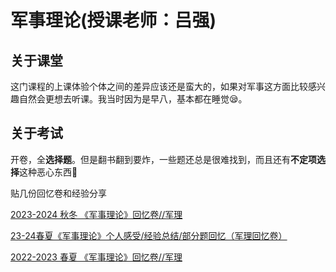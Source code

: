 # 军事理论(授课老师：吕强)

## 关于课堂

这门课程的上课体验个体之间的差异应该还是蛮大的，如果对军事这方面比较感兴趣自然会更想去听课。我当时因为是早八，基本都在睡觉😪。

## 关于考试

开卷，全**选择题**。但是翻书翻到要炸，一些题还总是很难找到，而且还有**不定项选择**这种恶心东西🤮

贴几份回忆卷和经验分享

[2023-2024 秋冬 《军事理论》回忆卷//军理](https://www.cc98.org/topic/5803648)

[23-24春夏《军事理论》个人感受/经验总结/部分题回忆（军理回忆卷）](https://www.cc98.org/topic/5922335)

[2022-2023 春夏 《军事理论》回忆卷//军理](https://www.cc98.org/topic/5645113)
